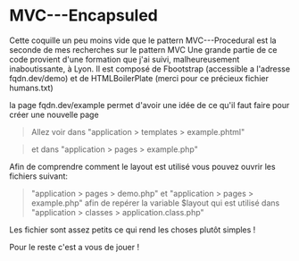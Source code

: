 # MVC---Encapsuled

Cette coquille un peu moins vide  que le pattern MVC---Procedural est la seconde de mes recherches sur le pattern MVC
Une grande partie de ce code provient d'une formation que j'ai suivi, malheureusement inaboutissante, à Lyon.
Il est composé de Fbootstrap (accessible a l'adresse fqdn.dev/demo) 
et de HTMLBoilerPlate (merci pour ce précieux fichier humans.txt)

la page fqdn.dev/example permet d'avoir une idée de ce qu'il faut faire pour créer une nouvelle page

>Allez voir dans "application > templates > example.phtml"

>et dans "application > pages > example.php"

Afin de comprendre comment le layout est utilisé vous pouvez ouvrir les fichiers suivant:
>"application > pages > demo.php" et "application > pages > example.php" afin de repérer la variable $layout qui est utilisé dans "application > classes > application.class.php"

Les fichier sont assez petits ce qui rend les choses plutôt simples !


Pour le reste c'est a vous de jouer !
